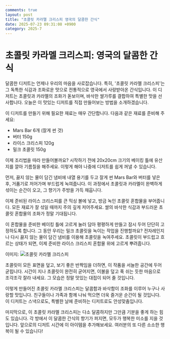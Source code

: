 ```yaml
---
comments: true
layout: post
title: "초콜릿 카라멜 크리스피 영국의 달콤한 간식"
date: 2025-07-23 09:31:08 +0900
category: 2025-7
---
```


# 초콜릿 카라멜 크리스피: 영국의 달콤한 간식

달콤한 디저트는 언제나 우리의 마음을 사로잡습니다. 특히, '초콜릿 카라멜 크리스피'는 그 독특한 식감과 조화로운 맛으로 전통적으로 영국에서 사랑받아온 간식입니다. 이 디저트는 초콜릿과 카라멜의 조화가 돋보이며, 바삭한 쌀가루를 결합하여 특별한 맛을 선사합니다. 오늘은 이 맛있는 디저트를 직접 만들어보는 방법을 소개하겠습니다.

이 디저트를 만들기 위해 필요한 재료는 매우 간단합니다. 다음과 같은 재료를 준비해 주세요:

- Mars Bar 6개 (잘게 썬 것)  
- 버터 150g  
- 라이스 크리스피 120g  
- 밀크 초콜릿 150g  

이제 조리법을 따라 만들어볼까요? 시작하기 전에 20x20cm 크기의 베이킹 틀에 유산지를 깔아 기름칠을 해주세요. 이렇게 해야 나중에 디저트를 쉽게 꺼낼 수 있습니다.

먼저, 끓지 않는 물이 담긴 냄비에 내열 용기를 두고 잘게 썬 Mars Bar와 버터를 넣은 후, 거품기로 저어가며 부드럽게 녹여줍니다. 이 과정에서 초콜릿과 카라멜이 완벽하게 섞이는 순간이 오고, 그 향기가 주방을 가득 채웁니다.

이제 준비된 라이스 크리스피를 큰 믹싱 볼에 넣고, 방금 녹인 초콜릿 혼합물을 부어줍니다. 모든 재료가 잘 섞일 때까지 주의 깊게 저어주세요. 쌀의 바삭한 식감과 부드러운 초콜릿 혼합물의 조화가 정말 기대됩니다.

이 혼합물을 준비한 베이킹 틀에 고르게 눌러 담아 평평하게 만들고 잠시 두어 단단히 고정하도록 합니다. 그 동안 우리는 밀크 초콜릿을 녹이는 작업을 진행할까요? 전자레인지나 다시 끓지 않는 물이 담긴 냄비를 이용해 초콜릿을 녹여주세요. 초콜릿이 부드럽고 흐르는 상태가 되면, 이제 준비한 라이스 크리스피 혼합물 위에 고르게 뿌려줍니다.

이미지: ![초콜릿 카라멜 크리스피](https://www.themealdb.com/images/media/meals/1550442508.jpg)

초콜릿이 모든 표면을 덮고, 보기 좋은 반짝임을 더하면, 이 작품을 서늘한 공간에 두어 굳힙니다. 시간이 지나 초콜릿이 완전히 굳어지면, 이불을 덮고 푹 쉬는 듯한 마음으로 조각조각 잘라 내세요. 그 모습은 정말 맛있는 대접이 되어 줄 것입니다.

이렇게 만들어진 초콜릿 카라멜 크리스피는 달콤함과 바삭함이 조화를 이루어 누구나 사랑할 맛입니다. 친구들이나 가족과 함께 나눠 먹으면 더욱 즐거운 순간이 될 것입니다. 이 디저트는 스낵으로도, 특별한 날에 준비하는 디저트로도 안성맞춤입니다. 

마지막으로, 이 초콜릿 카라멜 크리스피는 다소 달콤하지만 그만큼 기분을 좋게 하는 힘도 있습니다. 각 방에서 이 달콤한 간식의 향기가 퍼지면, 모두가 행복한 미소를 지을 것입니다. 앞으로의 디저트 시간에 이 아이템을 추가해보세요. 여러분의 또 다른 소소한 행복이 될 수 있습니다!